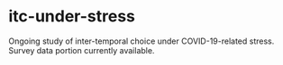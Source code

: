 # itc-under-stress
Ongoing study of inter-temporal choice under COVID-19-related stress. Survey data portion currently available.
